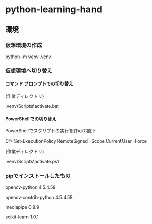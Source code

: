 # python-learning-hand
## 環境
### 仮想環境の作成
python -m venv .venv
### 仮想環境へ切り替え

#### コマンド プロンプトでの切り替え
(作業ディレクトリ)

.venv\Scripts\activate.bat

#### PowerShellでの切り替え
PowerShellでスクリプトの実行を許可(C直下

C:\> Set-ExecutionPolicy RemoteSigned -Scope CurrentUser -Force


(作業ディレクトリ)

.venv\Scripts\activate.ps1

### pipでインストールしたもの
opencv-python         4.5.4.58

opencv-contrib-python 4.5.4.58

mediapipe             0.8.9

scikit-learn          1.0.1
